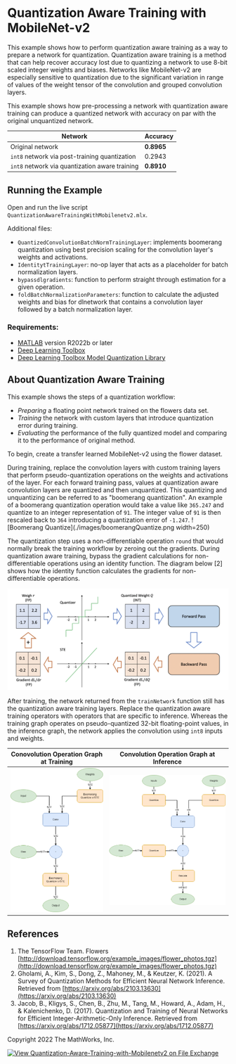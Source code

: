 # Quantization Aware Training with MobileNet-v2

This example shows how to perform quantization aware training as a way to prepare a network for quantization. Quantization aware training is a method that can help recover accuracy lost due to quantizing a network to use 8-bit scaled integer weights and biases. Networks like MobileNet-v2 are especially sensitive to quantization due to the significant variation in range of values of the weight tensor of the convolution and grouped convolution layers.

This example shows how pre-processing a network with quantization aware training can produce a quantized network with accuracy on par with the original unquantized network.

| Network      | Accuracy |
| ----------- | ----------- |
| Original network      | **0.8965**       |
| `int8` network via post-training quantization   | 0.2943        |
| `int8` network via quantization aware training   | **0.8910**        |

## **Running the Example**

Open and run the live script `QuantizationAwareTrainingWithMobilenetv2.mlx`.

Additional files:

- `QuantizedConvolutionBatchNormTrainingLayer`: implements boomerang quantization using best precision scaling for the convolution layer's weights and activations.
- `IdentitytTrainingLayer`: no-op layer that acts as a placeholder for batch normalization layers.
- `bypassdlgradients`: function to perform straight through estimation for a given operation.
- `foldBatchNormalizationParameters`: function to calculate the adjusted weights and bias for dlnetwork that contains a convolution layer followed by a batch normalization layer.

### Requirements:

- [MATLAB](https://www.mathworks.com/products/matlab.html) version R2022b or later
- [Deep Learning Toolbox](https://www.mathworks.com/products/deep-learning.html)
- [Deep Learning Toolbox Model Quantization Library](https://www.mathworks.com/matlabcentral/fileexchange/74614-deep-learning-toolbox-model-quantization-library)

## About Quantization Aware Training

This example shows the steps of a quantization workflow:

- _Preparing_ a floating point network trained on the flowers data set.
- _Training_ the network with custom layers that introduce quantization error during training.
- _Evaluating_ the performance of the fully quantized model and comparing it to the performance of original method.

To begin, create a transfer learned MobileNet-v2 using the flower dataset.

During training, replace the convolution layers with custom training layers that perform pseudo-quantization operations on the weights and activations of the layer. For each forward training pass, values at quantization aware convolution layers are quantized and then unquantized. This quantizing and unquantizing can be referred to as "boomerang quantization". An example of a boomerang quantization operation would take a value like `365.247` and quantize to an integer representation of `91`. The integer value of `91` is then rescaled back to `364` introducing a quantization error of `-1.247`.
![Boomerang Quantize](./images/boomerangQuantize.png width=250)

The quantization step uses a non-differentiable operation `round` that would normally break the training workflow by zeroing out the gradients. During quantization aware training, bypass the gradient calculations for non-differentiable operations using an identity function. The diagram below \[2\] shows how the identity function calculates the gradients for non-differentiable operations.

![Straight Through Estimation](./images/ste.png)

After training, the network returned from the `trainNetwork` function still has the quantization aware training layers. Replace the quantization aware training operators with operators that are specific to inference. Whereas the training graph operates on pseudo-quantized 32-bit floating-point values, in the inference graph, the network applies the convolution using `int8` inputs and weights.

| Conovolution Operation Graph at Training   | Convolution Operation Graph at Inference |
| ----------- | ----------- |
| ![Quantized operators during training](./images/quantized_training.png)   | ![Quantized operators during inference](./images/quantized_inference.png)|

## **References**

1. The TensorFlow Team. Flowers [http://download.tensorflow.org/example_images/flower_photos.tgz](http://download.tensorflow.org/example_images/flower_photos.tgz)
2. Gholami, A., Kim, S., Dong, Z., Mahoney, M., & Keutzer, K. (2021). A Survey of Quantization Methods for Efficient Neural Network Inference. Retrieved from [https://arxiv.org/abs/2103.13630](https://arxiv.org/abs/2103.13630)
3. Jacob, B., Kligys, S., Chen, B., Zhu, M., Tang, M., Howard, A., Adam, H., & Kalenichenko, D. (2017). Quantization and Training of Neural Networks for Efficient Integer-Arithmetic-Only Inference. Retrieved from [https://arxiv.org/abs/1712.05877](https://arxiv.org/abs/1712.05877)

Copyright 2022 The MathWorks, Inc.

[![View Quantization-Aware-Training-with-Mobilenetv2 on File Exchange](https://www.mathworks.com/matlabcentral/images/matlab-file-exchange.svg)](https://www.mathworks.com/matlabcentral/fileexchange/74614-deep-learning-toolbox-model-quantization-library)<!---TODO: update link-->
